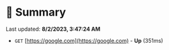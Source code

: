 # 📖 Summary
Last updated: **8/2/2023, 3:47:24 AM**

- `GET` [https://google.com](https://google.com) - **Up** (351ms)
